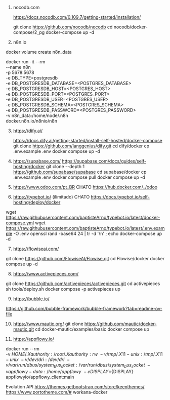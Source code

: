 1. nocodb.com

	https://docs.nocodb.com/0.109.7/getting-started/installation/

    
	git clone https://github.com/nocodb/nocodb
	cd nocodb/docker-compose/2_pg
	docker-compose up -d

2. n8n.io


docker volume create n8n_data

docker run -it --rm \
 --name n8n \
 -p 5678:5678 \
 -e DB_TYPE=postgresdb \
 -e DB_POSTGRESDB_DATABASE=<POSTGRES_DATABASE> \
 -e DB_POSTGRESDB_HOST=<POSTGRES_HOST> \
 -e DB_POSTGRESDB_PORT=<POSTGRES_PORT> \
 -e DB_POSTGRESDB_USER=<POSTGRES_USER> \
 -e DB_POSTGRESDB_SCHEMA=<POSTGRES_SCHEMA> \
 -e DB_POSTGRESDB_PASSWORD=<POSTGRES_PASSWORD> \
 -v n8n_data:/home/node/.n8n \
 docker.n8n.io/n8nio/n8n


3. https://dify.ai/
	
	https://docs.dify.ai/getting-started/install-self-hosted/docker-compose
	git clone https://github.com/langgenius/dify.git
	cd dify/docker
	cp .env.example .env
	docker compose up -d
		

4. https://supabase.com/
https://supabase.com/docs/guides/self-hosting/docker
git clone --depth 1 https://github.com/supabase/supabase
cd supabase/docker
cp .env.example .env
docker compose pull
docker compose up -d


5. https://www.odoo.com/pt_BR CHATO
https://hub.docker.com/_/odoo



6. https://typebot.io/ (ilimitado) CHATO
https://docs.typebot.io/self-hosting/deploy/docker

wget https://raw.githubusercontent.com/baptisteArno/typebot.io/latest/docker-compose.yml
wget https://raw.githubusercontent.com/baptisteArno/typebot.io/latest/.env.example -O .env
openssl rand -base64 24 | tr -d '\n' ; echo
docker-compose up -d


7. https://flowiseai.com/

git clone https://github.com/FlowiseAI/Flowise.git
cd Flowise/docker
docker compose up -d


8. https://www.activepieces.com/

git clone https://github.com/activepieces/activepieces.git
cd activepieces
sh tools/deploy.sh
docker compose -p activepieces up

9. https://bubble.io/

https://github.com/bubble-framework/bubble-framework?tab=readme-ov-file

10. https://www.mautic.org/
git clone https://github.com/mautic/docker-mautic.git
cd docker-mautic/examples/basic
docker compose up


11. https://appflowy.io/

docker run --rm \
  -v $HOME/.Xauthority:/root/.Xauthority:rw \
  -v /tmp/.X11-unix:/tmp/.X11-unix \
  -v /dev/dri:/dev/dri \
  -v /var/run/dbus/system_bus_socket:/var/run/dbus/system_bus_socket \
  -v appflowy-data:/home/appflowy \
  -e DISPLAY=${DISPLAY} \
  appflowyio/appflowy_client:main



Evolution API
https://themes.getbootstrap.com/store/keenthemes/
https://www.portotheme.com/# workana-docker

